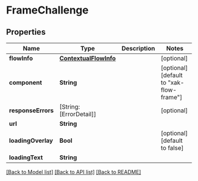 # FrameChallenge

## Properties
Name | Type | Description | Notes
------------ | ------------- | ------------- | -------------
**flowInfo** | [**ContextualFlowInfo**](ContextualFlowInfo.md) |  | [optional] 
**component** | **String** |  | [optional] [default to "xak-flow-frame"]
**responseErrors** | [String: [ErrorDetail]] |  | [optional] 
**url** | **String** |  | 
**loadingOverlay** | **Bool** |  | [optional] [default to false]
**loadingText** | **String** |  | 

[[Back to Model list]](../README.md#documentation-for-models) [[Back to API list]](../README.md#documentation-for-api-endpoints) [[Back to README]](../README.md)


